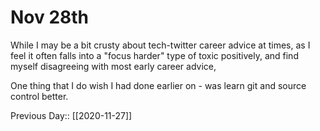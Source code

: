 # Nov 28th 

While I may be a bit crusty about tech-twitter career advice at times, as I feel it often falls into a "focus harder" type of toxic positively, and find myself disagreeing with most early career advice, 

One thing that I do wish I had done earlier on - was learn git and source control better.


Previous Day:: [[2020-11-27]]

